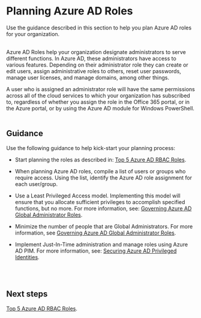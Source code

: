 # Planning Azure AD Roles
Use the guidance described in this section to help you plan Azure AD roles for your organization.
<br />
<br />

Azure AD Roles help your organization designate administrators to serve different functions. In Azure AD, these administrators have access to various features. Depending on their administrator role they can create or edit users, assign administrative roles to others, reset user passwords, manage user licenses, and manage domains, among other things. 

A user who is assigned an administrator role will have the same permissions across all of the cloud services to which your organization has subscribed to, regardless of whether you assign the role in the Office 365 portal, or in the Azure portal, or by using the Azure AD module for Windows PowerShell.
<br />
<br />

## Guidance
Use the following guidance to help kick-start your planning process:
- Start planning the roles as described in: [Top 5 Azure AD RBAC Roles](3.3.3-Top-5-Azure-AD-RBAC-Roles.md).

- When planning Azure AD roles, compile a list of users or groups who require access. Using the list, identify the Azure AD role assignment for each user/group.

- Use a Least Privileged Access model. Implementing this model will ensure that you allocate sufficient privileges to accomplish specified functions, but no more. For more information, see: [Governing Azure AD Global Administrator Roles](3.3.1-Governing-Azure-AD-Global-Administrator-Roles.md).
	
- Minimize the number of people that are Global Administrators. For more information, see [Governing Azure AD Global Administrator Roles](3.3.1-Governing-Azure-AD-Global-Administrator-Roles.md).
	
- Implement Just-In-Time administration and manage roles using Azure AD PIM. For more information, see: [Securing Azure AD Privileged Identities](3.2.1-Securing-Azure-AD-Privileged-Identities.md).
<br />
<br />

## Next steps 
[Top 5 Azure AD RBAC Roles](3.3.3-Top-5-Azure-AD-RBAC-Roles.md).
